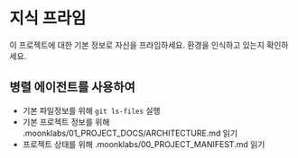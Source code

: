 # 지식 프라임

이 프로젝트에 대한 기본 정보로 자신을 프라임하세요.
환경을 인식하고 있는지 확인하세요.

## **병렬 에이전트**를 사용하여

- 기본 파일정보를 위해 `git ls-files` 실행
- 기본 프로젝트 정보를 위해 .moonklabs/01_PROJECT_DOCS/ARCHITECTURE.md 읽기
- 프로젝트 상태를 위해 .moonklabs/00_PROJECT_MANIFEST.md 읽기